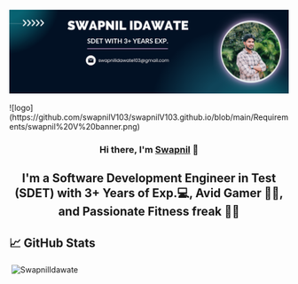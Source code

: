 <p align="center">
  <a href="https://www.linkedin.com/in/swapnil-idawate-vidhate-025270151/" target="_blank" rel="noreferrer">
    <img src="https://github.com/swapnilV103/swapnilV103.github.io/blob/main/Requirements/swapnil%20V%20banner.png" alt="My banner">
  </a>
</p>
![logo](https://github.com/swapnilV103/swapnilV103.github.io/blob/main/Requirements/swapnil%20V%20banner.png)

<h3 align="center">Hi there, I'm <a href="https://www.linkedin.com/in/swapnil-idawate-vidhate-025270151/" target="_blank" rel="noreferrer">Swapnil</a> 👋</h3>
<h2 align="center">I'm a Software Development Engineer in Test (SDET) with 3+ Years of Exp.💻, Avid Gamer 👨‍💻, and Passionate Fitness freak 🏋️‍♂️</h2>

## 📈 GitHub Stats 

<p>&nbsp;<img align="center" src="https://github-readme-stats.vercel.app/api?username=swapnilV103&show_icons=true&locale=en" alt="SwapnilIdawate" /></p>
